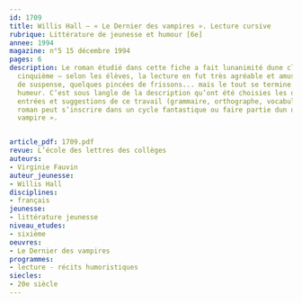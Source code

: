```yaml
---
id: 1709
title: Willis Hall – « Le Dernier des vampires ». Lecture cursive  
rubrique: Littérature de jeunesse et humour [6e]
annee: 1994
magazine: n°5 15 décembre 1994
pages: 6
description: Le roman étudié dans cette fiche a fait lunanimité dune classe de
  cinquième – selon les élèves, la lecture en fut très agréable et amusante, un peu
  de suspense, quelques pincées de frissons... mais le tout se termine dans la bonne
  humeur. C’est sous langle de la description qu’ont été choisies les différentes
  entrées et suggestions de ce travail (grammaire, orthographe, vocabulaire...). Ce
  roman peut s’inscrire dans un cycle fantastique ou faire partie dun dossier «
  vampire ».


article_pdf: 1709.pdf
revue: L’école des lettres des collèges
auteurs:
- Virginie Fauvin
auteur_jeunesse:
- Willis Hall
disciplines:
- français
jeunesse:
- littérature jeunesse
niveau_etudes:
- sixième
oeuvres:
- Le Dernier des vampires
programmes:
- lecture - récits humoristiques
siecles:
- 20e siècle
---
```


